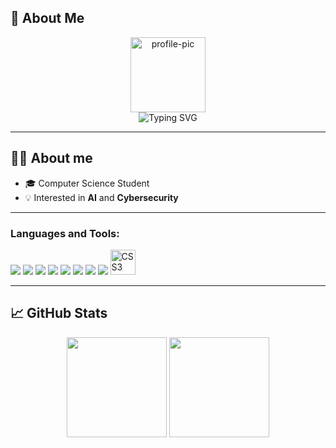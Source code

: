 <h2>👋 About Me</h2>
<p align="center">
  <img width="120px" src="https://avatars.githubusercontent.com/u/00000000?v=4" alt="profile-pic" />
  </br>
  <img src="https://readme-typing-svg.demolab.com?font=Fira+Code&size=24&pause=1000&color=00C7FF&center=true&vCenter=true&random=false&width=435&lines=Hi+there!+I'm+Michele;Computer+Science+Student;Passionate+about+Tech+%26+Coding" alt="Typing SVG" />
</p>

---

## 👨‍💻 About me
- 🎓 Computer Science Student
- 💡 Interested in **AI** and **Cybersecurity**

---

<h3 align="left">Languages and Tools:</h3>
<p align="left">
<img src="https://img.shields.io/badge/-C-00599C?style=flat&logo=c&logoColor=white" />
<img src="https://img.shields.io/badge/-C++-00599C?style=flat&logo=c%2b%2b&logoColor=white" />
<img src="https://img.shields.io/badge/-Arduino-00979D?style=flat&logo=arduino&logoColor=white" />
<img src="https://img.shields.io/badge/-LaTeX-008080?style=flat&logo=latex&logoColor=white" />
<img src="https://img.shields.io/badge/-Git-F05032?style=flat&logo=git&logoColor=white" />
<img src="https://img.shields.io/badge/-WordPress-21759B?style=flat&logo=wordpress&logoColor=white" />
<img src="https://img.shields.io/badge/-Wix-000000?style=flat&logo=wix&logoColor=white" />
<img src="https://img.shields.io/badge/-HTML5-E34F26?style=flat&logo=html5&logoColor=white" />
<img src="https://cdn.jsdelivr.net/gh/devicons/devicon/icons/css3/css3-original.svg" height="40" alt="CSS3 logo" />

</p>

---

## 📈 GitHub Stats
<p align="center">
  <img height="160em" src="https://github-readme-stats.vercel.app/api?username=tuo-username&show_icons=true&theme=radical&count_private=true" />
  <img height="160em" src="https://github-readme-stats.vercel.app/api/top-langs/?username=tuo-username&layout=compact&theme=radical" />
</p>


